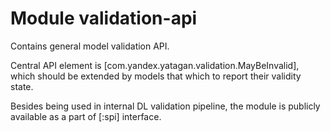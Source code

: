 # Module validation-api

Contains general model validation API.

Central API element is [com.yandex.yatagan.validation.MayBeInvalid], which should be extended by models that
which to report their validity state.

Besides being used in internal DL validation pipeline,
the module is publicly available as a part of [:spi] interface.  